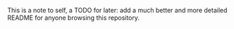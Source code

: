 This is a note to self, a TODO for later: add a much better and more detailed README for anyone browsing this repository.
